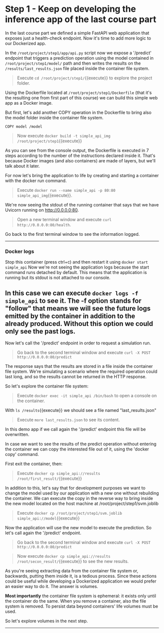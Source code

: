 # Step 1 - Keep on developing the inference app of the last course part

In the last course part we defined a simple FastAPI web application that exposes just 
a health-check endpoint. Now it's time to add more logic to our Dockerized app. 

In the `/root/project/step1/app/api.py` script now we expose a '/predict' endpoint that triggers 
a prediction operation using the model contained in `/root/project/step1/model/` path and then 
writes the results on the `/results/last_results.json` file placed inside the container 
file system.

> Execute `cd /root/project/step1/`{{execute}} to explore the project folder.

Using the Dockerfile located at `/root/project/step1/Dockerfile`  (that it's the resulting one 
from first part of this course) we can build this simple web app as a Docker image.

But first, let's add another COPY operation in the Dockerfile to bring also the model folder 
inside the container file system.

`COPY model /model`

> Now execute `docker build -t simple_api_img /root/project/step1`{{execute}}

As you can see from the console output, the Dockerfile is executed in 7 steps according
to the number of the instructions declared inside it. That's because Docker images 
(and also containers) are made of layers, but we'll talk about it later.

For now let's bring the application to life by creating and starting a container with 
the docker run command.

> Execute `docker run --name simple_api -p 80:80 simple_api_img`{{execute}}.

We're now seeing the stdout of the running container that says that we have Uvicorn
running on http://0.0.0.0:80. 

> Open a new terminal window and execute `curl http://0.0.0.0:80/health`.

Go back to the first terminal window to see the information logged.

---
### Docker logs

Stop this container (press ctrl+c) and then restart it using `docker start simple_api`
Now we're not seeing the application logs because the start command runs detached by default.
This means that the application is running but its stdout is not attached to our console.

In this case we can execute `docker logs -f simple_api` to see it. The -f option stands for
"follow" that means we will see the future logs emitted by the container in addition to the
already produced. Without this option we could only see the past logs.
---

Now let's call the '/predict' endpoint in order to request a simulation run.

> Go back to the second terminal window and execute 
> `curl -X POST http://0.0.0.0:80/predict`

The response says that the results are stored in a file inside the container file system.
We're simulating a scenario where the required operation could last long, and so the results 
cannot be returned in the HTTP response.

So let's explore the container file system:

> Execute `docker exec -it simple_api /bin/bash` to open a console on the container.  

With `ls /results`{{execute}} we should see a file named "last_results.json"

> Execute `more last_results.json` to see its content.

In this demo app if we call again the '/predict' endpoint this file will be overwritten.

In case we want to see the results of the predict operation without entering the 
container we can copy the interested file out of it, using the 'docker copy' command.

First exit the container, then:

> Execute `docker cp simple_api://results /root/first_result/`{{execute}} 

In addition to this, let's say that for development purposes we want to change the model 
used by our application with a new one without rebuilding the container.
We can execute the copy in the reverse way to bring inside the new model located on 
the host machine at /root/project/step1/svm.joblib

> Execute `docker cp /root/project/step1/svm.joblib simple_api://model`{{execute}} 

Now the application will use the new model to execute the prediction. So let's call
again the '/predict' endpoint.

> Go back to the second terminal window and execute `curl -X POST http://0.0.0.0:80/predict`

> Now execute `docker cp simple_api://results /root/secon_result/`{{execute}} to see the
> new results.

As you're seeing extracting data from the container file system or, backwards, putting them
inside it, is a tedious process. Since these actions could be useful while developing a 
Dockerized application we would prefer an easier way to do it. The answer is volumes.

**Most importantly** the container file system is ephemeral: it exists only until the container 
do the same. When you remove a container, also the file system is removed.
To persist data beyond containers' life volumes must be used.

So let's explore volumes in the next step.

---